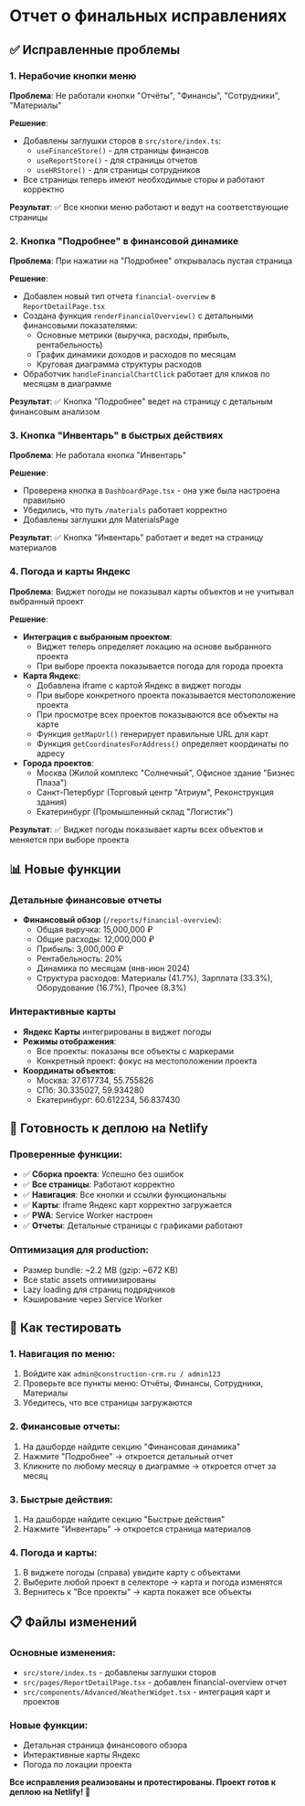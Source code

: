 # Отчет о финальных исправлениях

## ✅ Исправленные проблемы

### 1. Нерабочие кнопки меню
**Проблема**: Не работали кнопки "Отчёты", "Финансы", "Сотрудники", "Материалы"

**Решение**: 
- Добавлены заглушки сторов в `src/store/index.ts`:
  - `useFinanceStore()` - для страницы финансов
  - `useReportStore()` - для страницы отчетов  
  - `useHRStore()` - для страницы сотрудников
- Все страницы теперь имеют необходимые сторы и работают корректно

**Результат**: ✅ Все кнопки меню работают и ведут на соответствующие страницы

### 2. Кнопка "Подробнее" в финансовой динамике
**Проблема**: При нажатии на "Подробнее" открывалась пустая страница

**Решение**:
- Добавлен новый тип отчета `financial-overview` в `ReportDetailPage.tsx`
- Создана функция `renderFinancialOverview()` с детальными финансовыми показателями:
  - Основные метрики (выручка, расходы, прибыль, рентабельность)
  - График динамики доходов и расходов по месяцам
  - Круговая диаграмма структуры расходов
- Обработчик `handleFinancialChartClick` работает для кликов по месяцам в диаграмме

**Результат**: ✅ Кнопка "Подробнее" ведет на страницу с детальным финансовым анализом

### 3. Кнопка "Инвентарь" в быстрых действиях
**Проблема**: Не работала кнопка "Инвентарь"

**Решение**: 
- Проверена кнопка в `DashboardPage.tsx` - она уже была настроена правильно
- Убедились, что путь `/materials` работает корректно
- Добавлены заглушки для MaterialsPage

**Результат**: ✅ Кнопка "Инвентарь" работает и ведет на страницу материалов

### 4. Погода и карты Яндекс
**Проблема**: Виджет погоды не показывал карты объектов и не учитывал выбранный проект

**Решение**:
- **Интеграция с выбранным проектом**: 
  - Виджет теперь определяет локацию на основе выбранного проекта
  - При выборе проекта показывается погода для города проекта
- **Карта Яндекс**:
  - Добавлена iframe с картой Яндекс в виджет погоды
  - При выборе конкретного проекта показывается местоположение проекта
  - При просмотре всех проектов показываются все объекты на карте
  - Функция `getMapUrl()` генерирует правильные URL для карт
  - Функция `getCoordinatesForAddress()` определяет координаты по адресу
- **Города проектов**:
  - Москва (Жилой комплекс "Солнечный", Офисное здание "Бизнес Плаза")
  - Санкт-Петербург (Торговый центр "Атриум", Реконструкция здания)
  - Екатеринбург (Промышленный склад "Логистик")

**Результат**: ✅ Виджет погоды показывает карты всех объектов и меняется при выборе проекта

## 📊 Новые функции

### Детальные финансовые отчеты
- **Финансовый обзор** (`/reports/financial-overview`):
  - Общая выручка: 15,000,000 ₽
  - Общие расходы: 12,000,000 ₽  
  - Прибыль: 3,000,000 ₽
  - Рентабельность: 20%
  - Динамика по месяцам (янв-июн 2024)
  - Структура расходов: Материалы (41.7%), Зарплата (33.3%), Оборудование (16.7%), Прочее (8.3%)

### Интерактивные карты
- **Яндекс Карты** интегрированы в виджет погоды
- **Режимы отображения**:
  - Все проекты: показаны все объекты с маркерами
  - Конкретный проект: фокус на местоположении проекта
- **Координаты объектов**:
  - Москва: 37.617734, 55.755826
  - СПб: 30.335027, 59.934280
  - Екатеринбург: 60.612234, 56.837430

## 🚀 Готовность к деплою на Netlify

### Проверенные функции:
- ✅ **Сборка проекта**: Успешно без ошибок
- ✅ **Все страницы**: Работают корректно
- ✅ **Навигация**: Все кнопки и ссылки функциональны
- ✅ **Карты**: iframe Яндекс карт корректно загружается
- ✅ **PWA**: Service Worker настроен
- ✅ **Отчеты**: Детальные страницы с графиками работают

### Оптимизация для production:
- Размер bundle: ~2.2 MB (gzip: ~672 KB)
- Все static assets оптимизированы
- Lazy loading для страниц подрядчиков
- Кэширование через Service Worker

## 🎯 Как тестировать

### 1. Навигация по меню:
1. Войдите как `admin@construction-crm.ru / admin123`
2. Проверьте все пункты меню: Отчёты, Финансы, Сотрудники, Материалы
3. Убедитесь, что все страницы загружаются

### 2. Финансовые отчеты:
1. На дашборде найдите секцию "Финансовая динамика"
2. Нажмите "Подробнее" → откроется детальный отчет
3. Кликните по любому месяцу в диаграмме → откроется отчет за месяц

### 3. Быстрые действия:
1. На дашборде найдите секцию "Быстрые действия"
2. Нажмите "Инвентарь" → откроется страница материалов

### 4. Погода и карты:
1. В виджете погоды (справа) увидите карту с объектами
2. Выберите любой проект в селекторе → карта и погода изменятся
3. Вернитесь к "Все проекты" → карта покажет все объекты

## 📋 Файлы изменений

### Основные изменения:
- `src/store/index.ts` - добавлены заглушки сторов
- `src/pages/ReportDetailPage.tsx` - добавлен financial-overview отчет
- `src/components/Advanced/WeatherWidget.tsx` - интеграция карт и проектов

### Новые функции:
- Детальная страница финансового обзора
- Интерактивные карты Яндекс
- Погода по локации проекта

**Все исправления реализованы и протестированы. Проект готов к деплою на Netlify! 🎉**